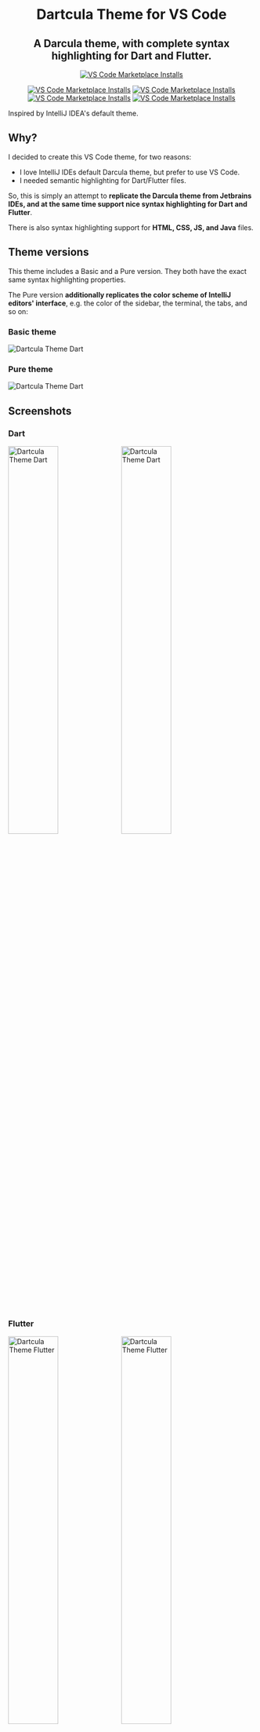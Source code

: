 <h1 align="center"> Dartcula Theme for VS Code </h1>
<h2 align="center"> A Darcula theme, with complete syntax highlighting for Dart and Flutter. </h2>

<p align="center">
  <a href="vscode:extension/minas-giannekas.dartcula-theme">
    <img alt="VS Code Marketplace Installs" src="https://raw.githubusercontent.com/whiplashoo/dartcula-theme/main/theme-icon.png"></a>
    </a>
</p>

<p align="center">
  <a href="https://open.vscode.dev/minas-giannekas/dartcula-theme">
    <img alt="VS Code Marketplace Installs" src="https://img.shields.io/static/v1?logo=visualstudiocode&label=&message=Open%20in%20Visual%20Studio%20Code&labelColor=2c2c32&color=007acc&logoColor=007acc"></a>
  <a href="https://marketplace.visualstudio.com/items?itemName=minas-giannekas.dartcula-theme">
    <img alt="VS Code Marketplace Installs" src="https://img.shields.io/visual-studio-marketplace/d/minas-giannekas.dartcula-theme"></a>
  <a href="https://marketplace.visualstudio.com/items?itemName=minas-giannekas.dartcula-theme">
    <img alt="VS Code Marketplace Installs" src="https://img.shields.io/visual-studio-marketplace/i/minas-giannekas.dartcula-theme"></a>
    <a href="https://marketplace.visualstudio.com/items?itemName=minas-giannekas.dartcula-theme">
    <img alt="VS Code Marketplace Installs" src="https://img.shields.io/visual-studio-marketplace/v/minas-giannekas.dartcula-theme"></a>
</p>

Inspired by IntelliJ IDEA's default theme.

## Why?
I decided to create this VS Code theme, for two reasons:

- I love IntelliJ IDEs default Darcula theme, but prefer to use VS Code.
- I needed semantic highlighting for Dart/Flutter files.

So, this is simply an attempt to **replicate the Darcula theme from Jetbrains IDEs, and at the same time support nice syntax highlighting for Dart and Flutter**. 

There is also syntax highlighting support for **HTML, CSS, JS, and Java** files.

## Theme versions
This theme includes a Basic and a Pure version. They both have the exact same syntax highlighting properties. 

The Pure version **additionally replicates the color scheme of IntelliJ editors' interface**, e.g. the color of the sidebar, the terminal, the tabs, and so on:

### Basic theme
<img src="https://raw.githubusercontent.com/whiplashoo/dartcula-theme/main/public/img/dartcula.dart.basic.png" alt="Dartcula Theme Dart"/>

### Pure theme
<img src="https://raw.githubusercontent.com/whiplashoo/dartcula-theme/main/public/img/dartcula.dart.pure.png" alt="Dartcula Theme Dart"/>

## Screenshots

### Dart
<p>
<img width="45%" src="https://raw.githubusercontent.com/whiplashoo/dartcula-theme/main/public/img/dartcula.dart.basic.png" alt="Dartcula Theme Dart"/>
<img width="45%" src="https://raw.githubusercontent.com/whiplashoo/dartcula-theme/main/public/img/dartcula.dart.pure.png" alt="Dartcula Theme Dart"/>
</p>

### Flutter 
<p>
<img width="45%" src="https://raw.githubusercontent.com/whiplashoo/dartcula-theme/main/public/img/dartcula.flutter.basic.png" alt="Dartcula Theme Flutter"/>
<img width="45%" src="https://raw.githubusercontent.com/whiplashoo/dartcula-theme/main/public/img/dartcula.flutter.pure.png" alt="Dartcula Theme Flutter"/>
</p>

### JavaScript
<p>
<img width="45%" src="https://raw.githubusercontent.com/whiplashoo/dartcula-theme/main/public/img/dartcula.js.basic.png" alt="Dartcula Theme JavaScript"/>
<img width="45%" src="https://raw.githubusercontent.com/whiplashoo/dartcula-theme/main/public/img/dartcula.js.pure.png" alt="Dartcula Theme JavaScript"/>
</p>

### HTML
<p>
<img width="45%" src="https://raw.githubusercontent.com/whiplashoo/dartcula-theme/main/public/img/dartcula.html.basic.png" alt="Dartcula Theme HTML"/>
<img width="45%" src="https://raw.githubusercontent.com/whiplashoo/dartcula-theme/main/public/img/dartcula.html.pure.png" alt="Dartcula Theme HTML"/>
</p>

### CSS
<p>
<img width="45%" src="https://raw.githubusercontent.com/whiplashoo/dartcula-theme/main/public/img/dartcula.css.basic.png" alt="Dartcula Theme CSS"/>
<img width="45%" src="https://raw.githubusercontent.com/whiplashoo/dartcula-theme/main/public/img/dartcula.css.pure.png" alt="Dartcula Theme CSS"/>
</p>

### Java
<p>
<img width="45%" src="https://raw.githubusercontent.com/whiplashoo/dartcula-theme/main/public/img/dartcula.java.basic.png" alt="Dartcula Theme Java"/>
<img width="45%" src="https://raw.githubusercontent.com/whiplashoo/dartcula-theme/main/public/img/dartcula.java.pure.png" alt="Dartcula Theme Java"/>
</p>

## Contributing
This is a work in progress, so feel free to open an issue and provide your feedback/suggestions!

## Credits
IntelliJ Darcula theme creator: [Konstantin Bulenkov](https://twitter.com/bulenkov)